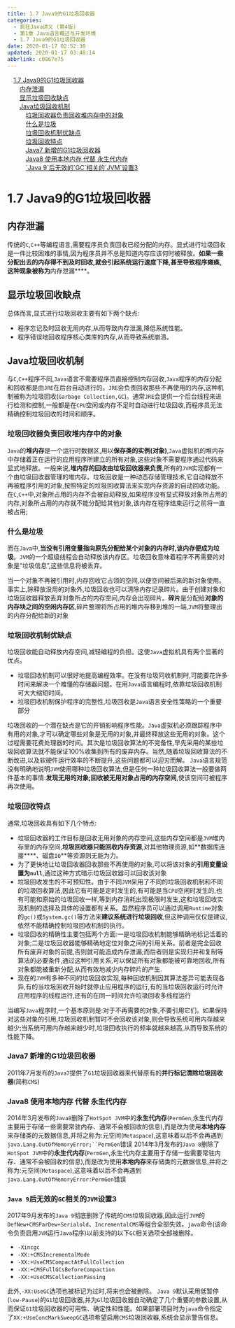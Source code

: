 ```yaml
---
title: 1.7 Java9的G1垃圾回收器
categories: 
  - 疯狂Java讲义 (第4版)
  - 第1章 Java语言概述与开发环境
  - 1.7 Java9的G1垃圾回收器
date: 2020-01-17 02:52:30
updated: 2020-01-17 03:48:14
abbrlink: c0867e75
---
```

<div id='my_toc'><a href="/JavaReadingNotes/c0867e75/#1-7-Java9的G1垃圾回收器" class="header_1">1.7 Java9的G1垃圾回收器</a><br><a href="/JavaReadingNotes/c0867e75/#内存泄漏" class="header_2">内存泄漏</a><br><a href="/JavaReadingNotes/c0867e75/#显示垃圾回收缺点" class="header_2">显示垃圾回收缺点</a><br><a href="/JavaReadingNotes/c0867e75/#Java垃圾回收机制" class="header_2">Java垃圾回收机制</a><br><a href="/JavaReadingNotes/c0867e75/#垃圾回收器负责回收堆内存中的对象" class="header_3">垃圾回收器负责回收堆内存中的对象</a><br><a href="/JavaReadingNotes/c0867e75/#什么是垃圾" class="header_3">什么是垃圾</a><br><a href="/JavaReadingNotes/c0867e75/#垃圾回收机制优缺点" class="header_3">垃圾回收机制优缺点</a><br><a href="/JavaReadingNotes/c0867e75/#垃圾回收特点" class="header_3">垃圾回收特点</a><br><a href="/JavaReadingNotes/c0867e75/#Java7-新增的G1垃圾回收器" class="header_3">Java7 新增的G1垃圾回收器</a><br><a href="/JavaReadingNotes/c0867e75/#Java8-使用本地内存-代替-永生代内存" class="header_3">Java8 使用本地内存 代替 永生代内存</a><br><a href="/JavaReadingNotes/c0867e75/#-Java-9-后无效的-GC-相关的-JVM-设置3" class="header_3">`Java 9`后无效的`GC`相关的`JVM`设置3</a><br></div>
<style>.header_1{margin-left: 1em;}.header_2{margin-left: 2em;}.header_3{margin-left: 3em;}.header_4{margin-left: 4em;}.header_5{margin-left: 5em;}.header_6{margin-left: 6em;}</style>
<!--more-->
<script>if (navigator.platform.search('arm')==-1){document.getElementById('my_toc').style.display = 'none';}var e,p = document.getElementsByTagName('p');while (p.length>0) {e = p[0];e.parentElement.removeChild(e);}</script>

<!--end-->
# 1.7 Java9的G1垃圾回收器
## 内存泄漏
传统的`C`,`C++`等编程语言,需要程序员负责回收已经分配的内存。显式进行垃圾回收是一件比较困难的事情,因为程序员并不总是知道内存应该何时被释放。**如果一些分配出去的内存得不到及时回收,就会引起系统运行速度下降,甚至导致程序瘫痪,这种现象被称为**内存泄漏****。
## 显示垃圾回收缺点
总体而言,显式进行垃圾回收主要有如下两个缺点:
- 程序忘记及时回收无用内存,从而导致内存泄漏,降低系统性能。
- 程序错误地回收程序核心类库的内存,从而导致系统崩溃。

## Java垃圾回收机制
与`C`,`C++`程序不同,`Java`语言不需要程序员直接控制内存回收,`Java`程序的内存分配和回收都是由`JRE`在后台自动进行的。`JRE`会负责回收那些不再使用的内存,这种机制被称为垃圾回收(`Garbage Collection,GC`)。通常`JRE`会提供一个后台线程来进行检测和控制,一般都是在`CPU`空闲或内存不足时自动进行垃圾回收,而程序员无法精确控制垃圾回收的时间和顺序。
### 垃圾回收器负责回收堆内存中的对象
`Java`的**堆内存**是一个运行时数据区,用以**保存类的实例(对象)**,`Java`虚拟机的堆内存中存储着正在运行的应用程序所建立的所有对象,这些对象不需要程序通过代码来显式地释放。一般来说,**堆内存的回收由垃圾回收器来负责**,所有的`JVM`实现都有一个由垃圾回收器管理的堆内存。垃圾回收是一种动态存储管理技术,它自动释放不再被程序引用的对象,按照特定的垃圾回收算法来实现内存资源的自动回收功能。
在`C`,`C++`中,对象所占用的内存不会被自动释放,如果程序没有显式释放对象所占用的内存,对象所占用的内存就不能分配给其他对象,该内存在程序结束运行之前将一直被占用;
### 什么是垃圾
而在`Java`中,**当没有引用变量指向原先分配给某个对象的内存时,该内存便成为垃圾**。`JVM`的一个超级线程会自动释放该内存区。垃圾回收意味着程序不再需要的对象是“垃圾信息”,这些信息将被丢弃。

当一个对象不再被引用时,内存回收它占领的空间,以便空间被后来的新对象使用。事实上,除释放没用的对象外,垃圾回收也可以清除内存记录碎片。由于创建对象和垃圾回收器释放丢弃对象所占的内存空间,内存会出现碎片。**碎片**是分配给**对象的内存块之间的空闲内存区**,碎片整理将所占用的堆内存移到堆的一端,`JVM`将整理出的内存分配给新的对象

### 垃圾回收机制优缺点
垃圾回收能自动释放内存空间,减轻编程的负担。这使`Java`虚拟机具有两个显著的优点。
- 垃圾回收机制可以很好地提高编程效率。在没有垃圾冋收机制时,可能要花许多时间来解决一个难懂的存储器问题。在用`Java`语言编程时,依靠垃圾回收机制可大大缩短时间。
- 垃圾回收机制保护程序的完整性,垃圾回收是`Java`语言安全性策略的一个重要部分

垃圾回收的一个潜在缺点是它的开销影响程序性能。`Java`虚拟机必须跟踪程序中有用的对象,才可以确定哪些对象是无用的对象,并最终释放这些无用的对象。这个过程需要花费处理器的时间。其次是垃圾回收算法的不完备性,早先采用的某些垃圾回收算法就不能保证100%收集到所有的废弃内存。当然,随着垃圾回收算法的不断改进,以及软硬件运行效率的不断提升,这些问题都可以迎刃而解。
`Java`语言规范没有明确地说明`JVM`使用哪种垃圾回收算法,但是仼何一种垃圾回收算法一般要做两件基本的事情:**发现无用的对象;回收被无用对象占用的内存空间**,使该空间可被程序再次使用。
### 垃圾回收特点
通常,垃圾回收具有如下几个特点:
- 垃圾回收器的工作目标是回收无用对象的内存空间,这些内存空间都是`JVM`堆内存里的内存空间,**垃圾回收器只能回收内存资源**,对其他物理资源,如**数据库连接****、磁盘`IO`**等资源则无能为力。
- 为了更快地让垃圾回收器回收那些不再使用的对象,可以将该对象的**引用变量设置为`null`**,通过这种方式暗示垃圾回收器可以回收该对象
- 垃圾回收发生的不可预知性。由于不同`JVM`采用了不同的垃圾回收机制和不同的垃圾回收算法,因此它有可能是定时发生的,有可能是当`CPU`空闲时发生的,也有可能和原始的垃圾回收一样,等到内存消耗出现极限时发生,这和垃圾回收实现机制的选择及具体的设置都有关系。虽然程序员可以通过调用`Runtime`对象的`gc()`或`System.gc()`等方法来**建议系统进行垃圾回收**,但这种调用仅仅是建议,依然不能精确控制垃圾回收机制的执行。
- 垃圾回收的精确性主要包括两个方面:一是垃圾回收机制能够精确地标记活着的对象;二是垃圾回收器能够精确地定位对象之间的引用关系。前者是完全回收所有废弃对象的前提,否则就可能造成内存泄漏;而后者则是实现归并和复制等算法的必要条件,通过这种引用关系,可以保证所有对象都能被可靠地回收,所有对象都能被重新分配,从而有效地减少内存碎片的产生.
- 现在的`JVM`有多种不同的垃圾回收实现,每种回收机制因其算法差异可能表现各异,有的当垃圾回收开始时就停止应用程序的运行,有的当垃圾回收运行时允许应用程序的线程运行,还有的在同一时间允许垃圾回收多线程运行

当编写`Java`程序时,一个基本原则是:对于不再需要的对象,不要引用它们。如果保持对这些对象的引用,垃圾回收机制暂时不会回收该对象,则会导致系统可用内存越来越少;当系统可用内存越来越少时,垃圾回收执行的频率就越来越高,从而导致系统的性能下降。
### Java7 新增的G1垃圾回收器
2011年7月发布的`Java7`提供了`G1`垃圾回收器来代替原有的**并行标记清除垃圾回收器**(简称`CMS`)
### Java8 使用本地内存 代替 永生代内存
2014年3月发布的`Java8`删除了`HotSpot JVM`中的**永生代内存**(`PermGen`,永生代内存主要用于存储一些需要常驻内存、通常不会被回收的信息),而是改为使用**本地内存**来存储类的元数据信息,并将之称为:元空间(`Metaspace`),这意味着以后不会再遇到`java.Lang.OutOfMemoryError;``PermGen`错误
2014年3月发布的`Java 8`删除了`HotSpot JVM`中的**永生代内存**(`PermGen`,永生代内存主要用于存储一些需要常驻内存、通常不会被回收的信息),而是改为使用**本地内存**来存储类的元数据信息,并将之称为:元空间(`Metaspace`),这意味着以后不会再遇到`java.Lang.OutOfMemoryError:PermGen`错误

### `Java 9`后无效的`GC`相关的`JVM`设置3
2017年9月发布的`Java 9`彻底删除了传统的`CMS`垃圾回收器,因此运行`JVM`的`DefNew+CMSParDew+Serialold`、`IncrementalCMS`等组合全部失效。`java`命令(该命令负责启用`JVM`运行`Java`程序)以前支持的以下`GC`相关选项全部被删除。
- `-Xincgc`
- `-XX:+CMSIncrementalMode`
- `-XX:+UseCMSCompactAtFullCollection`
- `-XX:+CMSFullGCsBeforeCompaction`
- `-XX:+UseCMSCollectionPassing`

此外,`-XX:UseGC`选项也被标记为过时,将来也会被删除。
`Java 9`默认采用低暂停(`low-Pause`)的`G1`垃圾回收器,并为`Gl`垃圾回收器自动确定了几个重要的参数设置,从而保证`G1`垃圾回收器的可用性、确定性和性能。如果部署项目时为`java`命令指定了`XX:+UseConcMarkSweepGC`选项希望启用`CMS`垃圾回收器,系统会显示警告信息。
